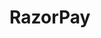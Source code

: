  # RazorPay

<!-- Todo's is a project management tool that helps you stay organized by creating and managing tasks. It allows you to prioritize and track your progress, ensuring you stay productive and efficient.

## Table of Contents

-   [Clone](#clone)
-   [Features](#features)
-   [Requirements](#requirements)
-   [Usage](#usage)
-   [Installation](#installation)
-   [Contributing](#contributing)
-   [Conclusion](#conclusion)
-   [FAQ](#faq)

## Deployment

[![Deployed on Vercel](https://img.shields.io/badge/Deployed%20on-Vercel-black?style=for-the-badge&logo=vercel)](https://opentodos.vercel.app)

## Color Reference

| Color     | Hex                                                              |
| --------- | ---------------------------------------------------------------- |
| Primary   | ![#EDF2F7](https://via.placeholder.com/10/EDF2F7?text=+) #EDF2F7 |
| Secondary | ![#FBD38D](https://via.placeholder.com/10/FBD38D?text=+) #FBD38D |
| Third     | ![#2D3748](https://via.placeholder.com/10/2D3748?text=+) #2D3748 |
| Other     | ![#F03D5F](https://via.placeholder.com/10/F03D5F?text=+) #F03D5F |

## Status

[![](https://img.shields.io/github/last-commit/SutharShantanu/Todo?logo=Todo&style=for-the-badge&color=blue)]()

[![](https://img.shields.io/github/languages/count/SutharShantanu/Todo?style=for-the-badge)]()

## Clone

To run this project on Cloud IDE, run the following command in your terminal:

[![CodeSandbox](https://img.shields.io/badge/CodeSandbox-Open%20in%20CodeSandbox-blue?logo=codesandbox&style=for-the-badge)](https://codesandbox.io/s/github/SutharShantanu/Todo)

Or else you can clone this project on you local system, run the following command in your terminal:

```shell
git clone https://github.com/SutharShantanu/Todo.git
```

Alternatively, you can use your preferred Git client and clone the repository using the provided URL.

## Requirements

| Dependency                                                                               | Version   |
| ---------------------------------------------------------------------------------------- | --------- |
| [@chakra-ui/icons](https://www.npmjs.com/package/@chakra-ui/icons)                       | ^2.0.18   |
| [@chakra-ui/react](https://www.npmjs.com/package/@chakra-ui/react)                       | ^2.7.1    |
| [framer-motion](https://www.npmjs.com/package/framer-motion)                             | ^10.12.18 |
| [react](https://www.npmjs.com/package/react)                                             | ^18.2.0   |
| [react-dom](https://www.npmjs.com/package/react-dom)                                     | ^18.2.0   |
| [react-icons](https://www.npmjs.com/package/react-icons)                                 | ^4.10.1   |
| [react-redux](https://www.npmjs.com/package/react-redux)                                 | ^8.1.1    |
| [react-router-dom](https://www.npmjs.com/package/react-router-dom)                       | ^6.14.1   |
| [react-scripts](https://www.npmjs.com/package/react-scripts)                             | 5.0.1     |
| [redux](https://www.npmjs.com/package/redux)                                             | ^4.2.1    |
| [redux-thunk](https://www.npmjs.com/package/redux-thunk)                                 | ^2.4.2    |
| [victory](https://www.npmjs.com/package/victory)                                         | ^36.6.11  |

These are the updated requirements with their respective versions.

You can find the latest versions of these libraries by referring to their respective documentation or package manager.

## Features

-   Create, Read, Update, and Delete (CRUD) operations for managing todos and tasks.
-   User-friendly interface for easy task organization.
-   Real-time updates and notifications for task changes.
-   Responsive design for seamless usage on different devices.

## Technologies Used

-   Frontend: HTML, CSS, JavaScript, React JS, Redux, Chakra UI

## Usage

To use this project, simply navigate to the deployed website on Vercel. From there, you can browse through the different examples and tutorials, each represented in the form of a card. Click on a card to view the code and see how the hook is used in practice.

## Installation

To install this project locally, follow these steps:

1. Clone the repository to your local machine as mentioned [above](#clone).
2. Install the necessary dependencies using `npm install`.
3. Run the project using `npm start`.

## Contributing

If you'd like to contribute to this project, feel free to submit a pull request with your changes. We welcome contributions of all kinds, including bug fixes, new features, and documentation improvements.

[![Contributor](https://img.shields.io/badge/Contributor-SutharShantanu-blue?style=for-the-badge&logo=github)](https://github.com/SutharShantanu)

## Conclusion

Overall, Todo's project provides a comprehensive solution for managing todos and tasks efficiently. With its user-friendly interface, real-time updates, and features, it offers a seamless experience for individuals and teams to stay organized and productive. Whether you're a student, professional, or anyone looking to manage their tasks effectively, Todo's got you covered.

<!--![Todo's](https://github.com/SutharShantanu/Todo/assets/110021464/4cd0ff9e-5f9f-4cf6-ab8a-e25c307db047)-->


<!-- ## FAQ

Is this website fully Responsive?

Yes, the website is fully responsive and compatible with small screen devices. Our team has diligently worked to ensure that all parts of the website are optimized for various screen sizes. Users can seamlessly access and navigate the website, regardless of the device they are using. -->
